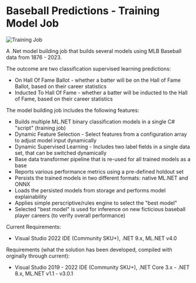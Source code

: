 # Baseball Predictions - Training Model Job
![Training Job](https://github.com/bartczernicki/MLDotNet-BaseballClassification/blob/master/images/BaseballPredictionsTrainingModelJob.gif)

A .Net model building job that builds several models using MLB Baseball data from 1876 - 2023.  

The outcome are two classification supervised learning predictions:
* On Hall Of Fame Ballot - whether a batter will be on the Hall of Fame Ballot, based on their career statistics
* Inducted To Hall Of Fame - whether a batter will be inducted to the Hall of Fame, based on their career statistics

The model building job includes the following features:
* Builds multiple ML.NET binary classification models in a single C# "script" (training job)
* Dynamic Feature Selection - Select features from a configuration array to adjust model input dynamically
* Dynamic Supervised Learning - Includes two label fields in a single data set, that can be switched dynamically
* Base data transformer pipeline that is re-used for all trained models as a base
* Reports various performance metrics using a pre-defined holdout set
* Persists the trained models in two different formats: native ML.NET and ONNX
* Loads the persisted models from storage and performs model explainability
* Applies simple perscriptive/rules engine to select the "best model"
* Selected "best model" is used for inference on new ficticious baseball player careers (to verify overall performance)

Current Requirements:
* Visual Studio 2022 IDE (Community SKU+), .NET 9.x, ML.NET v4.0
  
Requirements (what the solution has been developed, compiled with orginally through current):
* Visual Studio 2019 - 2022 IDE (Community SKU+), .NET Core 3.x - .NET 8.x, ML.NET v1.1 - v3.0.1


